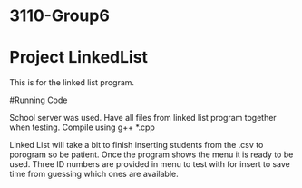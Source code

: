 # 3110-Group6
# Project LinkedList

This is for the linked list program.

#Running Code

School server was used. Have all files from linked list program together when testing.
Compile using g++ *.cpp

Linked List will take a bit to finish inserting students from the .csv to porogram so be patient.
Once the program shows the menu it is ready to be used.
Three ID numbers are provided in menu to test with for insert to save time from guessing which ones are available.
